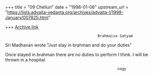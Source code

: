 +++
title = "09 Chelluri"
date = "1998-01-06"
upstream_url = "https://lists.advaita-vedanta.org/archives/advaita-l/1998-January/007825.html"

+++
[Archive link](https://lists.advaita-vedanta.org/archives/advaita-l/1998-January/007825.html)

                                              Brahmaiva Satyam

Sri Madhavan wrote "Just stay in brahman and do your duties"

Once stayed in brahman there are no duties to perform I think.    I will be
thrown in a hospital.

                                                       nagy

